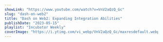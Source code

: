 ```yaml
---
showLink: "https://www.youtube.com/watch?v=VnV2aQzQ_Gc"
slug: "dash-on-web2"
title: "Dash on Web2: Expanding Integration Abilities"
publishDate: "2023-05-15"
playlist: "Incubator Weekly"
coverImage: "https://i.ytimg.com/vi_webp/VnV2aQzQ_Gc/maxresdefault.webp"
---
```

